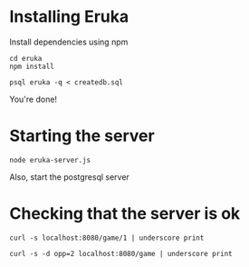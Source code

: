 Installing Eruka
================

Install dependencies using npm

    cd eruka
    npm install

	psql eruka -q < createdb.sql

You're done!

Starting the server
===================

    node eruka-server.js

Also, start the postgresql server

Checking that the server is ok
==============================

    curl -s localhost:8080/game/1 | underscore print

    curl -s -d opp=2 localhost:8080/game | underscore print

